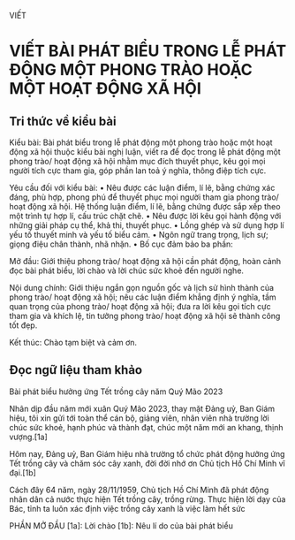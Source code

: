 VIẾT

# VIẾT BÀI PHÁT BIỂU TRONG LỄ PHÁT ĐỘNG MỘT PHONG TRÀO HOẶC MỘT HOẠT ĐỘNG XÃ HỘI

## Tri thức về kiểu bài

Kiểu bài: Bài phát biểu trong lễ phát động một phong trào hoặc một hoạt động xã hội thuộc kiểu bài nghị luận, viết ra để đọc trong lễ phát động một phong trào/ hoạt động xã hội nhằm mục đích thuyết phục, kêu gọi mọi người tích cực tham gia, góp phần lan toả ý nghĩa, thông điệp tích cực.

Yêu cầu đối với kiểu bài:
• Nêu được các luận điểm, lí lẽ, bằng chứng xác đáng, phù hợp, phong phú để thuyết phục mọi người tham gia phong trào/ hoạt động xã hội. Hệ thống luận điểm, lí lẽ, bằng chứng được sắp xếp theo một trình tự hợp lí, cấu trúc chặt chẽ.
• Nêu được lời kêu gọi hành động với những giải pháp cụ thể, khả thi, thuyết phục.
• Lồng ghép và sử dụng hợp lí yếu tố thuyết minh và yếu tố biểu cảm.
• Ngôn ngữ trang trọng, lịch sự; giọng điệu chân thành, nhã nhặn.
• Bố cục đảm bảo ba phần:

Mở đầu: Giới thiệu phong trào/ hoạt động xã hội cần phát động, hoàn cảnh đọc bài phát biểu, lời chào và lời chúc sức khoẻ đến người nghe.

Nội dung chính: Giới thiệu ngắn gọn nguồn gốc và lịch sử hình thành của phong trào/ hoạt động xã hội; nêu các luận điểm khẳng định ý nghĩa, tầm quan trọng của phong trào/ hoạt động xã hội; đưa ra lời kêu gọi tích cực tham gia và khích lệ, tin tưởng phong trào/ hoạt động xã hội sẽ thành công tốt đẹp.

Kết thúc: Chào tạm biệt và cảm ơn.

## Đọc ngữ liệu tham khảo

Bài phát biểu hưởng ứng Tết trồng cây năm Quý Mão 2023

Nhân dịp đầu năm mới xuân Quý Mão 2023, thay mặt Đảng uỷ, Ban Giám hiệu, tôi xin gửi tới toàn thể cán bộ, giảng viên, nhân viên nhà trường lời chúc sức khoẻ, hạnh phúc và thành đạt, chúc một năm mới an khang, thịnh vượng.[1a]

Hôm nay, Đảng uỷ, Ban Giám hiệu nhà trường tổ chức phát động hưởng ứng Tết trồng cây và chăm sóc cây xanh, đời đời nhớ ơn Chủ tịch Hồ Chí Minh vĩ đại.[1b]

Cách đây 64 năm, ngày 28/11/1959, Chủ tịch Hồ Chí Minh đã phát động nhân dân cả nước thực hiện Tết trồng cây, trồng rừng. Thực hiện lời dạy của Bác, tỉnh ta luôn xác định việc trồng cây xanh là việc làm hết sức

PHẦN MỞ ĐẦU
[1a]: Lời chào
[1b]: Nêu lí do của bài phát biểu